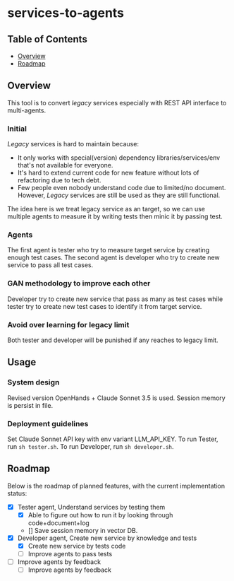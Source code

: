 # services-to-agents

## Table of Contents

- [Overview](#overview)
- [Roadmap](#roadmap)

## Overview

This tool is to convert *legacy* services especially with REST API interface to multi-agents.

### Initial

*Legacy* services is hard to maintain because:

- It only works with special(version) dependency libraries/services/env that's not available for everyone.
- It's hard to extend current code for new feature without lots of refactoring due to tech debt.
- Few people even nobody understand code due to limited/no document.
However, *Legacy* services are still be used as they are still functional.

The idea here is we treat legacy service as an target, so we can use multiple agents to measure it by writing tests then minic it by passing test.

### Agents

The first agent is tester who try to measure target service by creating enough test cases.
The second agent is developer who try to create new service to pass all test cases.

### GAN methodology to improve each other

Developer try to create new service that pass as many as test cases while tester try to create new test cases to identify it from target service.

### Avoid over learning for legacy limit

Both tester and developer will be punished if any reaches to legacy limit.

## Usage

### System design

Revised version OpenHands + Claude Sonnet 3.5 is used. Session memory is persist in file.

### Deployment guidelines

Set Claude Sonnet API key with env variant LLM_API_KEY.
To run Tester, run `sh tester.sh`.
To run Developer, run `sh developer.sh`.

## Roadmap

Below is the roadmap of planned features, with the current implementation status:

- [x] Tester agent, Understand services by testing them
  - [x] Able to figure out how to run it by looking through code+document+log
  - [] Save session memory in vector DB.
- [x] Developer agent, Create new service by knowledge and tests
  - [x] Create new service by tests code
  - [ ] Improve agents to pass tests
- [ ] Improve agents by feedback
  - [ ] Improve agents by feedback
